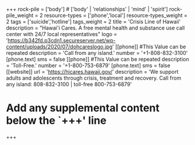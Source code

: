 +++
rock-pile = ['body'] # ['body' | 'relationships' | 'mind' | 'spirit']
rock-pile_weight = 2
resource-types = ['phone','local']
resource-types_weight = 2
tags = ['suicide','hotline']
tags_weight = 2
title = 'Crisis Line of Hawaii'
description = "Hawai'i Cares. A free mental health and substance use call center with 24/7 local representatives"
logo = 'https://b342fd.p3cdn1.secureserver.net/wp-content/uploads/2020/07/dohcareslogo.jpg'
[[phone]] #This Value can be repeated
  description = 'Call from any island.'
  number = '+1-808-832-3100'
  [phone.text]
    sms = false
[[phone]] #This Value can be repeated
  description = 'Toll-Free.'
  number = '+1-800-753-6879'
  [phone.text]
    sms = false
[[website]]
  url = 'https://hicares.hawaii.gov/'
  description = 'We support adults and adolescents through crisis, treatment and recovery. Call from any island: 808-832-3100 | toll-free 800-753-6879'
# Add any supplemental content below the `+++' line
+++
